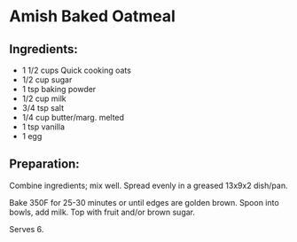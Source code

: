 Amish Baked Oatmeal
===================

Ingredients:
------------

- 1 1/2 cups Quick cooking oats
- 1/2 cup sugar
- 1 tsp baking powder
- 1/2 cup milk
- 3/4 tsp salt
- 1/4 cup butter/marg. melted
- 1 tsp vanilla
- 1 egg

Preparation:
------------

Combine ingredients; mix well. Spread evenly in a greased 13x9x2 dish/pan.

Bake 350F for 25-30 minutes or until edges are golden brown. Spoon into bowls,
add milk. Top with fruit and/or brown sugar.

Serves 6.

[source]: Mom